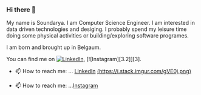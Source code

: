 ### Hi there 👋

<!--
**SoundaryaKhanapur/SoundaryaKhanapur** is a ✨ _special_ ✨ repository because its `README.md` (this file) appears on your GitHub profile.

Here are some ideas to get you started:

- 🔭 I’m currently working on ...
- 🌱 I’m currently learning ...
- 👯 I’m looking to collaborate on ...
- 🤔 I’m looking for help with ...
- 💬 Ask me about ...
- 📫 How to reach me: ...
- 😄 Pronouns: ...
- ⚡ Fun fact: ...
-->

My name is Soundarya. I am Computer Science Engineer. I am interested in data driven technologies and desiging. I probably spend my leisure time doing some physical activities or building/exploring software programes.

I am born and brought up in Belgaum. 

You can find me on [![LinkedIn][1.2]][1], [![Instagram][3.2]][3].

<!-- Icons -->

[1.2]:
[3.2]:

<!-- Links -->
[1]: htpps:linkedin.com/in/soundarya-khanapur/
[2]: https:instagram.com/smk.codes/

- 📫 How to reach me: ...
[LinkedIn](htpps:linkedin.com/in/soundarya-khanapur/)
[(https://i.stack.imgur.com/gVE0j.png)]()

- 📫 How to reach me: ...[Instagram](//instagram.com/smk.codes/)



